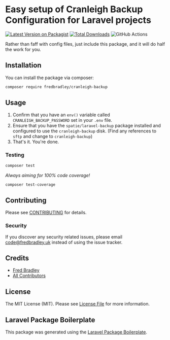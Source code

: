 # Easy setup of Cranleigh Backup Configuration for Laravel projects

[![Latest Version on Packagist](https://img.shields.io/packagist/v/fredbradley/cranleigh-backup.svg?style=flat-square)](https://packagist.org/packages/fredbradley/cranleigh-backup)
[![Total Downloads](https://img.shields.io/packagist/dt/fredbradley/cranleigh-backup.svg?style=flat-square)](https://packagist.org/packages/fredbradley/cranleigh-backup)
![GitHub Actions](https://github.com/fredbradley/cranleigh-backup/actions/workflows/main.yml/badge.svg)

Rather than faff with config files, just include this package, and it will do half the work for you.

## Installation

You can install the package via composer:

```bash
composer require fredbradley/cranleigh-backup
```

## Usage

1. Confirm that you have an `env()` variable called `CRANLEIGH_BACKUP_PASSWORD` set in your `.env` file.
2. Ensure that you have the `spatie/laravel-backup` package installed and configured to use the `cranleigh-backup` disk. (Find any references to `sftp` and change to `cranleigh-backup`)
3. That's it. You're done.

### Testing

```bash
composer test
```
_Always aiming for 100% code coverage!_
```bash
composer test-coverage
```

## Contributing

Please see [CONTRIBUTING](CONTRIBUTING.md) for details.

### Security

If you discover any security related issues, please email code@fredbradley.uk instead of using the issue tracker.

## Credits

-   [Fred Bradley](https://github.com/fredbradley)
-   [All Contributors](../../contributors)

## License

The MIT License (MIT). Please see [License File](LICENSE.md) for more information.

## Laravel Package Boilerplate

This package was generated using the [Laravel Package Boilerplate](https://laravelpackageboilerplate.com).
